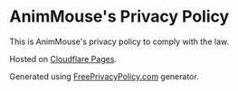 # AnimMouse's Privacy Policy
This is AnimMouse's privacy policy to comply with the law.

Hosted on [Cloudflare Pages](https://pages.cloudflare.com/).

Generated using [FreePrivacyPolicy.com](https://www.freeprivacypolicy.com/) generator.
